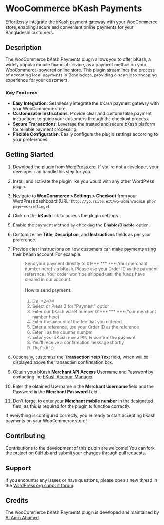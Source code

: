 # WooCommerce bKash Payments

Effortlessly integrate the bKash payment gateway with your WooCommerce store, enabling secure and convenient online payments for your Bangladeshi customers.

## Description

The WooCommerce bKash Payments plugin allows you to offer bKash, a widely popular mobile financial service, as a payment method on your WooCommerce-powered online store. This plugin streamlines the process of accepting local payments in Bangladesh, providing a seamless shopping experience for your customers.

### Key Features

- **Easy Integration**: Seamlessly integrate the bKash payment gateway with your WooCommerce store.
- **Customizable Instructions**: Provide clear and customizable payment instructions to guide your customers through the checkout process.
- **Secure Transactions**: Leverage the trusted and secure bKash platform for reliable payment processing.
- **Flexible Configuration**: Easily configure the plugin settings according to your preferences.

## Getting Started

1. Download the plugin from [WordPress.org](https://wordpress.org/plugins/woocommerce-bkash-payments/). If you're not a developer, your developer can handle this step for you.
2. Install and activate the plugin like you would with any other WordPress plugin.
3. Navigate to **WooCommerce > Settings > Checkout** from your WordPress dashboard (URL: `http://yoursite.ext/wp-admin/admin.php?page=wc-settings`).
4. Click on the **bKash** link to access the plugin settings.
5. Enable the payment method by checking the **Enable/Disable** option.
6. Customize the **Title**, **Description**, and **Instructions** fields as per your preference.
7. Provide clear instructions on how customers can make payments using their bKash account. For example:

   > Send your payment directly to 01*** *** ***(Your merchant number here) via bKash. Please use your Order ID as the payment reference. Your order won't be shipped until the funds have cleared in our account.
   >
   > #### How to send payment:
   > 1. Dial *247#
   > 2. Select or Press 3 for "Payment" option
   > 3. Enter our bKash wallet number 01*** *** ***(Your merchant number here)
   > 4. Enter the amount of the fee that you ordered
   > 5. Enter a reference, use your Order ID as the reference
   > 6. Enter 1 as the counter number
   > 7. Enter your bKash menu PIN to confirm the payment
   > 8. You'll receive a confirmation message shortly
   > 9. That's it! :)

8. Optionally, customize the **Transaction Help Text** field, which will be displayed above the transaction confirmation box.
9. Obtain your bKash **Merchant API Access** Username and Password by contacting the [bKash Account Manager](https://www.bkash.com/support/contact-us).
10. Enter the obtained Username in the **Merchant Username** field and the Password in the **Merchant Password** field.
11. Don't forget to enter your **Merchant mobile number** in the designated field, as this is required for the plugin to function correctly.

If everything is configured correctly, you're ready to start accepting bKash payments on your WooCommerce store!

## Contributing

Contributions to the development of this plugin are welcome! You can fork the project on [GitHub](https://github.com/mralaminahamed/woocommerce-bkash-payments) and submit your changes through pull requests.

## Support

If you encounter any issues or have questions, please open a new thread in the [WordPress.org support forum](https://wordpress.org/support/plugin/woocommerce-bkash-payments).

## Credits

The WooCommerce bKash Payments plugin is developed and maintained by [Al Amin Ahamed](https://alaminahamed.com).
